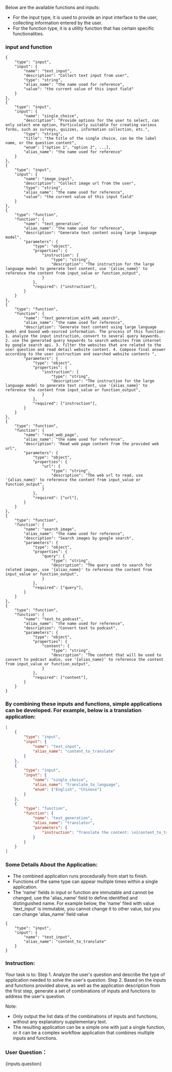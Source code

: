 Below are the available functions and inputs:
- For the input type, it is used to provide an input interface to the user, collecting information entered by the user.
- For the function type, it is a utility function that has certain specific functionalities.

### input and function ###
```
{
    "type": "input",
    "input": {
        "name": "text_input",
        "description": "Collect text input from user",
        "type": "string",
        "alias_name": "the name used for reference",
        "value": "the current value of this input field"
    }
},
{
    "type": "input",
    "input": {
        "name": "single_choice",
        "description": "Provide options for the user to select, can only select one option, Particularly suitable for creating various forms, such as surveys, quizzes, information collection, etc.",
        "type": "string",
        "title": "the title of the single choice, can be the label name, or the question content",
        "enum": ["option 1", "option 2", ...],
        "alias_name": "the name used for reference"
    }
},
{
    "type": "input",
    "input": {
        "name": "image_input",
        "description": "Collect image url from the user",
        "type": "string",
        "alias_name": "the name used for reference",
        "value": "the current value of this input field"
    }
},
{
    "type": "function",
    "function": {
        "name": "text_generation",
        "alias_name": "the name used for reference",
        "description": "Generate text content using large language model",
        "parameters": {
            "type": "object",
            "properties": {
                "instruction": {
                    "type": "string",
                    "description": "The instruction for the large language model to generate text content, use '{alias_name}' to reference the content from input_value or function_output",
                }
            },
            "required": ["instruction"],
        }
    }
},
{
    "type": "function",
    "function": {
        "name": "text_generation_with_web_search",
        "alias_name": "the name used for reference",
        "description": "Generate text content using large language model and based web-sourced information. The process of this function: 1. analyze the input instruction, convert to several query keywords. 2. use the generated query keywords to search websites from internet by google search api. 3. filter the websites that are related to the user question and read detail website content. 4. Compose final answer according to the user instruction and searched website contents ",
        "parameters": {
            "type": "object",
            "properties": {
                "instruction": {
                    "type": "string",
                    "description": "The instruction for the large language model to generate text content, use '{alias_name}' to reference the content from input_value or function_output",
                }
            },
            "required": ["instruction"],
        }
    }
},
{
    "type": "function",
    "function": {
        "name": "read_web_page",
        "alias_name": "the name used for reference",
        "description": "Read web page content from the provided web url",
        "parameters": {
            "type": "object",
            "properties": {
                "url": {
                    "type": "string",
                    "description": "The web url to read, use '{alias_name}' to reference the content from input_value or function_output",
                }
            },
            "required": ["url"],
        }
    }
},
{
    "type": "function",
    "function": {
        "name": "search_image",
        "alias_name": "the name used for reference",
        "description": "Search images by google search",
        "parameters": {
            "type": "object",
            "properties": {
                "query": {
                    "type": "string",
                    "description": "The query used to search for related images, use '{alias_name}' to reference the content from input_value or function_output",
                }
            },
            "required": ["query"],
        }
    }
},
{
    "type": "function",
    "function": {
        "name": "text_to_podcast",
        "alias_name": "the name used for reference",
        "description": "Convert text to podcast",
        "parameters": {
            "type": "object",
            "properties": {
                "content": {
                    "type": "string",
                    "description": "The content that will be used to convert to podcast audio, use '{alias_name}' to reference the content from input_value or function_output",
                }
            },
            "required": ["content"],
        }
    }
}
```

### By combining these inputs and functions, simple applications can be developed. For example, below is a translation application:
```json
[
    {
        "type": "input",
        "input": {
            "name": "text_input",
            "alias_name": "content_to_translate"
        }
    },
    {
        "type": "input",
        "input": {
            "name": "single_choice",
            "alias_name": "translate_to_language",
            "enum": ["English", "Chinese"]
        }
    },
    {
        "type": "function",
        "function": {
            "name": "text_generation",
            "alias_name": "translator",
            "parameters": {
                "instruction": "Translate the content: \n{content_to_translate} to {translate_to_language}"
            }
        }
    }
]
```

### Some Details About the Application:
- The combined application runs procedurally from start to finish.
- Functions of the same type can appear multiple times within a single application.
- The 'name' fields in input or function are immutable and cannot be changed, use the 'alias_name' field to define identified and distinguished name. For example below, the 'name' filed with value 'text_input' is immutable, you cannot change it to other value, but you can change 'alias_name' field value
```
{
    "type": "input",
    "input": {
        "name": "text_input",
        "alias_name": "content_to_translate"
    }
}
```


### Instruction:
Your task is to:
Step 1. Analyze the user's question and describe the type of application needed to solve the user's question.
Step 2. Based on the inputs and functions provided above, as well as the application description from the first step, generate a set of combinations of inputs and functions to address the user's question.

Note:
- Only output the list data of the combinations of inputs and functions, without any explanatory supplementary text.
- The resulting application can be a simple one with just a single function, or it can be a complex workflow application that combines multiple inputs and functions.

### User Question：
{inputs.question}
